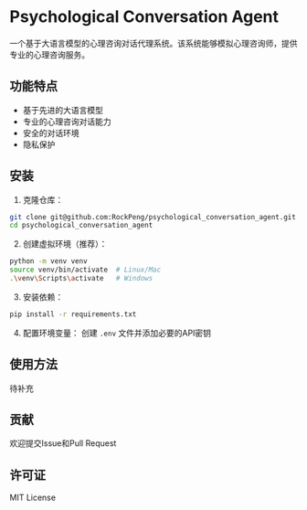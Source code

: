  # Psychological Conversation Agent

一个基于大语言模型的心理咨询对话代理系统。该系统能够模拟心理咨询师，提供专业的心理咨询服务。

## 功能特点

- 基于先进的大语言模型
- 专业的心理咨询对话能力
- 安全的对话环境
- 隐私保护

## 安装

1. 克隆仓库：
```bash
git clone git@github.com:RockPeng/psychological_conversation_agent.git
cd psychological_conversation_agent
```

2. 创建虚拟环境（推荐）：
```bash
python -m venv venv
source venv/bin/activate  # Linux/Mac
.\venv\Scripts\activate   # Windows
```

3. 安装依赖：
```bash
pip install -r requirements.txt
```

4. 配置环境变量：
创建 `.env` 文件并添加必要的API密钥

## 使用方法

待补充

## 贡献

欢迎提交Issue和Pull Request

## 许可证

MIT License